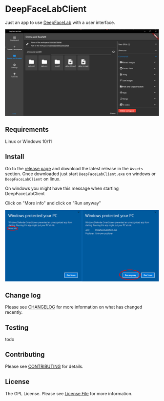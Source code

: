 # DeepFaceLabClient

Just an app to use [DeepFaceLab](https://github.com/iperov/DeepFaceLab) with a user interface.

![DeepFaceLabClient preview](docs/DeepFaceLabClientWorkspace.png)

## Requirements

Linux or Windows 10/11

## Install

Go to the [release page](https://github.com/Lenny4/DeepFaceLabClient/releases) and download the
latest release in the `Assets` section. Once downloaded just start `DeepFaceLabClient.exe` on windows
or `DeepFaceLabClient` on linux.

On windows you might have this message when starting DeepFaceLabClient

Click on "More info" and click on "Run anyway"

![windows protected your pc](docs/windows-protected-your-pc.png)

## Change log

Please see [CHANGELOG](CHANGELOG.md) for more information on what has changed recently.

## Testing

todo

## Contributing

Please see [CONTRIBUTING](CONTRIBUTING.md) for details.

## License

The GPL License. Please see [License File](LICENSE.md) for more information.
